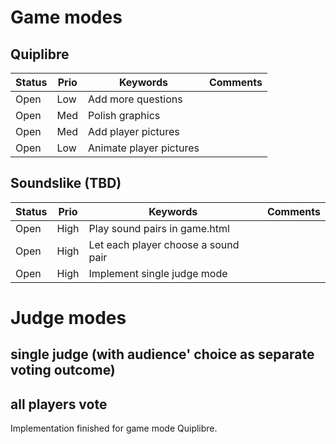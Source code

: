 # Game modes

## Quiplibre
|Status|Prio |Keywords                 |Comments|
|------|-----|-------------------------|--------|
| Open | Low | Add more questions      |        |
| Open | Med | Polish graphics         |        |
| Open | Med | Add player pictures     |        |
| Open | Low | Animate player pictures |        |

## Soundslike (TBD)
|Status|Prio |Keywords                             |Comments|
|------|-----|-------------------------------------|--------|
| Open |High | Play sound pairs in game.html       |        |
| Open |High | Let each player choose a sound pair |        |
| Open |High | Implement single judge mode         |        |

# Judge modes

## single judge (with audience' choice as separate voting outcome)

## all players vote
Implementation finished for game mode Quiplibre.
